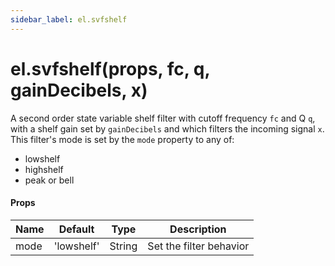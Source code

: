 ```yaml
---
sidebar_label: el.svfshelf
---
```


# el.svfshelf(props, fc, q, gainDecibels, x)

A second order state variable shelf filter with cutoff frequency `fc` and Q `q`, with a shelf gain
set by `gainDecibels` and which filters the incoming signal `x`. This filter's mode is set by the `mode` property to any of:

* lowshelf
* highshelf
* peak or bell

#### Props

| Name     | Default    | Type   | Description                                   |
| -------- | ---------- | ------ | --------------------------------------------- |
| mode     | 'lowshelf' | String | Set the filter behavior                       |

